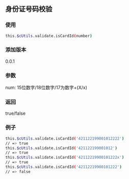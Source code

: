 ## 身份证号码校验

### 使用
```bash
this.$cUtils.validate.isCardId(number)
```

### 添加版本
0.0.1

### 参数
num: 15位数字/18位数字/17为数字+(X/x)

### 返回
true/false

### 例子
```bash
this.$cUtils.validate.isCardId('421122199001012222')
// => true
this.$cUtils.validate.isCardId('421122199001012')
// => true
this.$cUtils.validate.isCardId('42112219900101222x')
// => true
this.$cUtils.validate.isCardId('42112219900101222')
// => false
```
